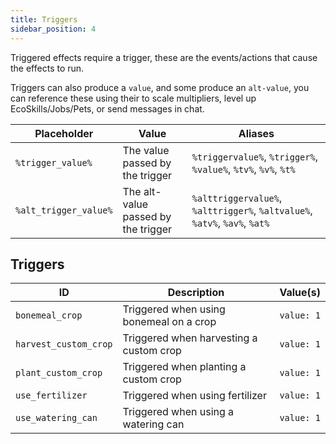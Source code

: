 ```yaml
---
title: Triggers
sidebar_position: 4
---
```

Triggered effects require a trigger, these are the events/actions that cause the effects to run.

Triggers can also produce a `value`, and some produce an `alt-value`, you can reference these using their to scale multipliers, level up EcoSkills/Jobs/Pets, or send messages in chat.

| Placeholder           | Value                               | Aliases                                                                    |
| --------------------- | ----------------------------------- | -------------------------------------------------------------------------- |
| `%trigger_value%`     | The value passed by the trigger     | `%triggervalue%`, `%trigger%`, `%value%`, `%tv%`, `%v%`, `%t%`             |
| `%alt_trigger_value%` | The alt-value passed by the trigger | `%alttriggervalue%`, `%alttrigger%`, `%altvalue%`, `%atv%`, `%av%`, `%at%` |
## Triggers

| ID                    | Description                             | Value(s)   |
| --------------------- | --------------------------------------- | ---------- |
| `bonemeal_crop`       | Triggered when using bonemeal on a crop | `value: 1` |
| `harvest_custom_crop` | Triggered when harvesting a custom crop | `value: 1` |
| `plant_custom_crop`   | Triggered when planting a custom crop   | `value: 1` |
| `use_fertilizer`      | Triggered when using fertilizer         | `value: 1` |
| `use_watering_can`    | Triggered when using a watering can     | `value: 1` |